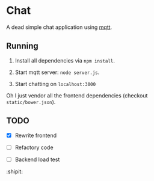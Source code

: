 # Chat

A dead simple chat application using [mqtt](http://mqtt.org).


## Running

1. Install all dependencies via `npm install`.

2. Start mqtt server: `node server.js`.

3. Start chatting on `localhost:3000`

Oh I just vendor all the frontend dependencies (checkout `static/bower.json`).


## TODO

- [x] Rewrite frontend
- [ ] Refactory code
- [ ] Backend load test


:shipit:
